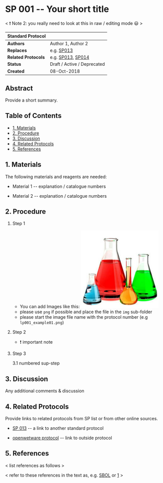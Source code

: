 SP 001 -- Your short title
===================================

< :exclamation: Note 2: you really need to look at this in raw / editing mode :smiley:  >

Standard Protocol     | <leave empty>
----------------------|------------------------------------------------------------------
**Authors**           | Author 1, Author 2
**Replaces**          | e.g. [SP013](sp013_oldprotocol.md)
**Related Protocols** | e.g. [SP013](sp013_oldprotocol.md), [SP014](sp014_newprotocol.md)
**Status**            | Draft / Active / Deprecated
**Created**           | 08-Oct-2018 <insert current date>

## Abstract

Provide a short summary.

## Table of Contents

* [1. Materials](#materials)
* [2. Procedure](#procedure)
* [3. Discussion](#discussion)
* [4. Related Protocols](#related)
* [5. References](#references)


## 1. Materials <a name="materials"></a>

The following materials and reagents are needed:

- Material 1 -- explanation / catalogue numbers

- Material 2 -- explanation / catalogue numbers


## 2. Procedure <a name="procedure"></a>

1. Step 1
    - You can add Images like this:
    ![image](img/lp001_example.png)
    - please use `png` if possible and place the file in the `img` sub-folder
    - please start the image file name with the protocol number (e.g `lp001_example01.png`)

2. Step 2

    - :exclamation: important note

3. Step 3

    3.1 numbered sup-step
  

## 3. Discussion <a name="discussion"></a>

Any additional comments & discussion


## 4. Related Protocols <a name="related"></a>

Provide links to related protocols from SP list or from other online sources.

- [SP 013](sp013_oldprotocol.md) -- a link to another standard protocol

- [openwetware protocol](http://openwetware.org/protocols/test) -- link to outside protocol


## 5. References <a name='references'></a>

< list references as follows >

[SBOL]: http://sbolstandard.org
[1]: https://www.python.org/dev/peps/pep-0001

< refer to these references in the text as, e.g. [SBOL] or [1] >
